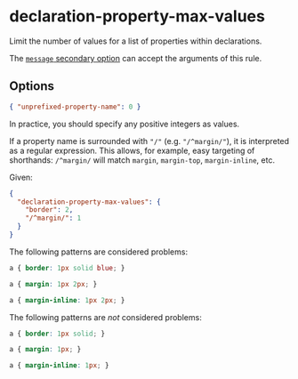 # declaration-property-max-values

Limit the number of values for a list of properties within declarations.

The [`message` secondary option](../../../docs/user-guide/configure.md#message) can accept the arguments of this rule.

## Options

```json
{ "unprefixed-property-name": 0 }
```

In practice, you should specify any positive integers as values.

If a property name is surrounded with `"/"` (e.g. `"/^margin/"`), it is interpreted as a regular expression. This allows, for example, easy targeting of shorthands: `/^margin/` will match `margin`, `margin-top`, `margin-inline`, etc.

Given:

```json
{
  "declaration-property-max-values": {
    "border": 2,
    "/^margin/": 1
  }
}
```

The following patterns are considered problems:

<!-- prettier-ignore -->
```css
a { border: 1px solid blue; }
```

<!-- prettier-ignore -->
```css
a { margin: 1px 2px; }
```

<!-- prettier-ignore -->
```css
a { margin-inline: 1px 2px; }
```

The following patterns are _not_ considered problems:

<!-- prettier-ignore -->
```css
a { border: 1px solid; }
```

<!-- prettier-ignore -->
```css
a { margin: 1px; }
```

<!-- prettier-ignore -->
```css
a { margin-inline: 1px; }
```
